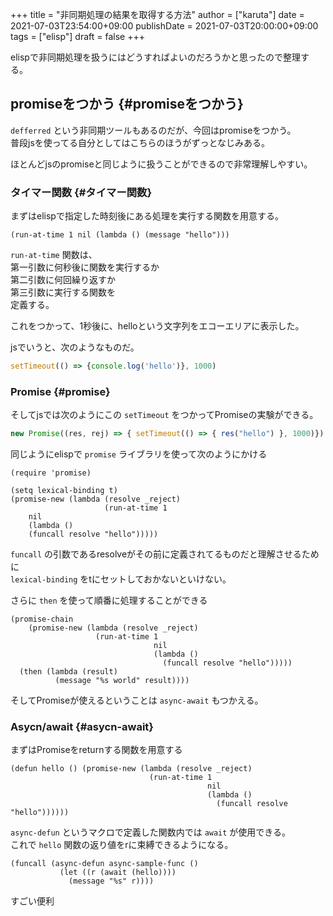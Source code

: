 +++
title = "非同期処理の結果を取得する方法"
author = ["karuta"]
date = 2021-07-03T23:54:00+09:00
publishDate = 2021-07-03T20:00:00+09:00
tags = ["elisp"]
draft = false
+++

elispで非同期処理を扱うにはどうすればよいのだろうかと思ったので整理する。  

<!--more-->  

## promiseをつかう {#promiseをつかう}

`defferred` という非同期ツールもあるのだが、今回はpromiseをつかう。  
普段jsを使ってる自分としてはこちらのほうがずっとなじみある。  

ほとんどjsのpromiseと同じように扱うことができるので非常理解しやすい。  


### タイマー関数 {#タイマー関数}

まずはelispで指定した時刻後にある処理を実行する関数を用意する。  

```elisp
(run-at-time 1 nil (lambda () (message "hello")))
```

`run-at-time` 関数は、  
第一引数に何秒後に関数を実行するか  
第二引数に何回繰り返すか  
第三引数に実行する関数を  
定義する。  

これをつかって、1秒後に、helloという文字列をエコーエリアに表示した。  

jsでいうと、次のようなものだ。  

```js
setTimeout(() => {console.log('hello')}, 1000)
```


### Promise {#promise}

そしてjsでは次のようにこの `setTimeout` をつかってPromiseの実験ができる。  

```js
new Promise((res, rej) => { setTimeout(() => { res("hello") }, 1000)})
```

同じようにelispで `promise` ライブラリを使って次のようにかける  

```elisp
(require 'promise)
```

```elisp
(setq lexical-binding t)
(promise-new (lambda (resolve _reject)
                     (run-at-time 1
    nil
    (lambda ()
    (funcall resolve "hello")))))
```

`funcall` の引数であるresolveがその前に定義されてるものだと理解させるために  
`lexical-binding` をtにセットしておかないといけない。  

さらに `then` を使って順番に処理することができる  

```elisp
(promise-chain
    (promise-new (lambda (resolve _reject)
                   (run-at-time 1
                                nil
                                (lambda ()
                                  (funcall resolve "hello")))))
  (then (lambda (result)
          (message "%s world" result))))    
```

そしてPromiseが使えるということは `async-await` もつかえる。  


### Asycn/await {#asycn-await}

まずはPromiseをreturnする関数を用意する  

```elisp
(defun hello () (promise-new (lambda (resolve _reject)
                               (run-at-time 1
                                            nil
                                            (lambda ()
                                              (funcall resolve "hello"))))))
```

`async-defun` というマクロで定義した関数内では `await` が使用できる。  
これで `hello` 関数の返り値をrに束縛できるようになる。  

```elisp
(funcall (async-defun async-sample-func ()
           (let ((r (await (hello))))
             (message "%s" r))))
```

すごい便利  
